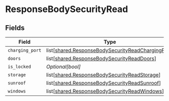 # ResponseBodySecurityRead


## Fields

| Field                                                                                                                | Type                                                                                                                 | Required                                                                                                             | Description                                                                                                          | Example                                                                                                              |
| -------------------------------------------------------------------------------------------------------------------- | -------------------------------------------------------------------------------------------------------------------- | -------------------------------------------------------------------------------------------------------------------- | -------------------------------------------------------------------------------------------------------------------- | -------------------------------------------------------------------------------------------------------------------- |
| `charging_port`                                                                                                      | list[[shared.ResponseBodySecurityReadChargingPort](undefined/models/shared/responsebodysecurityreadchargingport.md)] | :heavy_minus_sign:                                                                                                   | N/A                                                                                                                  |                                                                                                                      |
| `doors`                                                                                                              | list[[shared.ResponseBodySecurityReadDoors](undefined/models/shared/responsebodysecurityreaddoors.md)]               | :heavy_minus_sign:                                                                                                   | N/A                                                                                                                  |                                                                                                                      |
| `is_locked`                                                                                                          | *Optional[bool]*                                                                                                     | :heavy_minus_sign:                                                                                                   | N/A                                                                                                                  | true                                                                                                                 |
| `storage`                                                                                                            | list[[shared.ResponseBodySecurityReadStorage](undefined/models/shared/responsebodysecurityreadstorage.md)]           | :heavy_minus_sign:                                                                                                   | N/A                                                                                                                  |                                                                                                                      |
| `sunroof`                                                                                                            | list[[shared.ResponseBodySecurityReadSunroof](undefined/models/shared/responsebodysecurityreadsunroof.md)]           | :heavy_minus_sign:                                                                                                   | N/A                                                                                                                  |                                                                                                                      |
| `windows`                                                                                                            | list[[shared.ResponseBodySecurityReadWindows](undefined/models/shared/responsebodysecurityreadwindows.md)]           | :heavy_minus_sign:                                                                                                   | N/A                                                                                                                  |                                                                                                                      |